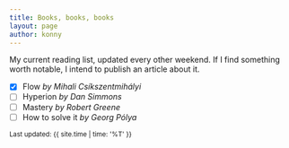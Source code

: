 ```yaml
---
title: Books, books, books
layout: page
author: konny
---
```

My current reading list, updated every other weekend. If I find something worth notable, I intend to publish an article about it.   

- [x] Flow *by Mihali Csíkszentmihályi*
- [ ] Hyperion *by Dan Simmons*
- [ ] Mastery *by Robert Greene*
- [ ] How to solve it *by Georg Pólya*   

<small class="post-date">Last updated: {{ site.time | time: '%T' }}</small>
